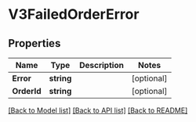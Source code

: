 # V3FailedOrderError

## Properties

Name | Type | Description | Notes
------------ | ------------- | ------------- | -------------
**Error** | **string** |  | [optional] 
**OrderId** | **string** |  | [optional] 

[[Back to Model list]](../README.md#documentation-for-models) [[Back to API list]](../README.md#documentation-for-api-endpoints) [[Back to README]](../README.md)


